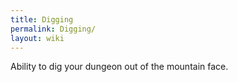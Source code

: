 ```yaml
---
title: Digging
permalink: Digging/
layout: wiki
---
```




Ability to dig your dungeon out of the mountain face.
